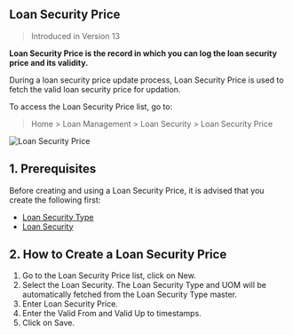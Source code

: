 ## Loan Security Price

> Introduced in Version 13

**Loan Security Price is the record in which you can log the loan security price and its validity.**

During a loan security price update process, Loan Security Price is used to fetch the valid loan security price for updation.

To access the Loan Security Price list, go to:

> Home > Loan Management > Loan Security > Loan Security Price

![Loan Security Price](https://docs.erpnext.com/files/loan-security-price.png)

## 1\. Prerequisites

Before creating and using a Loan Security Price, it is advised that you create the following first:

*   [Loan Security Type](https://docs.erpnext.com/docs/v13/user/manual/en/loan-management/loan-security-type)
*   [Loan Security](https://docs.erpnext.com/docs/v13/user/manual/en/loan-management/loan-security)

## 2\. How to Create a Loan Security Price

1.  Go to the Loan Security Price list, click on New.
2.  Select the Loan Security. The Loan Security Type and UOM will be automatically fetched from the Loan Security Type master.
3.  Enter Loan Security Price.
4.  Enter the Valid From and Valid Up to timestamps.
5.  Click on Save.